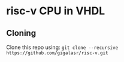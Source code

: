 # risc-v CPU in VHDL

## Cloning
Clone this repo using: ``git clone --recursive https://github.com/gigalasr/risc-v.git``